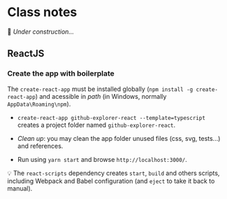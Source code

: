 # Class notes

🚧 _Under construction..._

## ReactJS

### Create the app with boilerplate

The `create-react-app` must be installed globally (`npm install -g create-react-app`) and acessible in _path_ (in Windows, normally `AppData\Roaming\npm`).

* `create-react-app github-explorer-react --template=typescript` creates a project folder named `github-explorer-react`.

* _Clean up_: you may clean the app folder unused files (css, svg, tests...) and references.

* Run using `yarn start` and browse `http://localhost:3000/`.

💡 The `react-scripts` dependency creates `start`, `build` and others scripts, including Webpack and Babel configuration (and `eject` to take it back to manual).